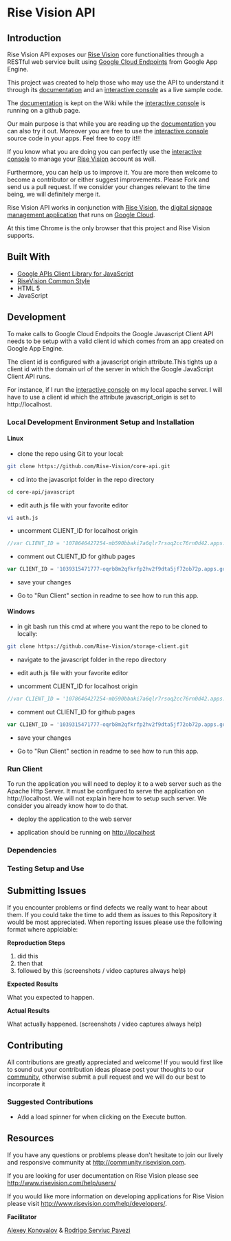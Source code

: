 # Rise Vision API

## Introduction

Rise Vision API exposes our [Rise Vision](http://rva.risevision.com) core functionalities through a RESTful web service built using [Google Cloud Endpoints](https://developers.google.com/appengine/docs/java/endpoints/) from Google App Engine.   

This project was created to help those who may use the API to understand it through its [documentation](https://github.com/Rise-Vision/core-api/wiki) and an [interactive console](http://rise-vision.github.io/core-api/) as a live sample code.

The [documentation](https://github.com/Rise-Vision/core-api/wiki) is kept on the Wiki while the [interactive console](http://rise-vision.github.io/core-api/) is running on a github page. 

Our main purpose is that while you are reading up the [documentation](https://github.com/Rise-Vision/core-api/wiki) you can also try it out. Moreover you are free to use the [interactive console](http://rise-vision.github.io/core-api/) source code in your apps. Feel free to copy it!!!

If you know what you are doing you can perfectly use the [interactive console](http://rise-vision.github.io/core-api/) to manage your [Rise Vision](http://rva.risevision.com) account as well. 

Furthermore, you can help us to improve it. You are more then welcome to become a contributor or either suggest improvements. Please Fork and send us a pull request. If we consider your changes relevant to the time being, we will definitely merge it.      

Rise Vision API works in conjunction with [Rise Vision](http://www.risevision.com), the [digital signage management application](http://rva.risevision.com/) that runs on [Google Cloud](https://cloud.google.com).

At this time Chrome is the only browser that this project and Rise Vision supports.

## Built With

- [Google APIs Client Library for JavaScript](https://developers.google.com/api-client-library/javascript/)
- [RiseVision Common Style](https://github.com/Rise-Vision/common-style)
- HTML 5
- JavaScript


## Development
 
 To make calls to Google Cloud Endpoits the Google Javascript Client API needs to be setup with a valid client id which comes from an app created on Google App Engine.
 
 The client id is configured with a javascript origin attribute.This tights up a client id with the domain url of the server in which the Google JavaScript Client API runs. 
 
 For instance, if I run the [interactive console](http://rise-vision.github.io/core-api/) on my local apache server. I will have to use a client id which the attribute javascript_origin is set to http://localhost.


### Local Development Environment Setup and Installation


#### Linux


* clone the repo using Git to your local:
```bash
git clone https://github.com/Rise-Vision/core-api.git
```

* cd into the javascript folder in the repo directory
```bash
cd core-api/javascript
```

* edit auth.js file with your favorite editor
```bash
vi auth.js
```

* uncomment CLIENT_ID for localhost origin
```javascript
//var CLIENT_ID = '1078646427254-mb590bbaki7a6qlr7rsoq2cc76rn0d42.apps.googleusercontent.com'; //CLIENT_ID for local development
```

* comment out CLIENT_ID for github pages
```javascript
var CLIENT_ID = '1039315471777-oqrb8m2qfkrfp2hv2f9dta5jf72ob72p.apps.googleusercontent.com'; // CLIENT_ID for github pages
```
* save your changes

* Go to "Run Client" section in readme to see how to run this app.

#### Windows 

* in git bash run this cmd at where you want the repo to be cloned to locally:
```bash
git clone https://github.com/Rise-Vision/storage-client.git
```

* navigate to the javascript folder in the repo directory

* edit auth.js file with your favorite editor  

* uncomment CLIENT_ID for localhost origin
```javascript
//var CLIENT_ID = '1078646427254-mb590bbaki7a6qlr7rsoq2cc76rn0d42.apps.googleusercontent.com'; //CLIENT_ID for local development
```

* comment out CLIENT_ID for github pages
```javascript
var CLIENT_ID = '1039315471777-oqrb8m2qfkrfp2hv2f9dta5jf72ob72p.apps.googleusercontent.com'; // CLIENT_ID for github pages
```
* save your changes

* Go to "Run Client" section in readme to see how to run this app.

### Run Client
 To run the application you will need to deploy it to a web server such as the Apache Http Server. It must be configured to serve the application on http://localhost. 
 We will not explain here how to setup such server. We consider you already know how to do that. 

* deploy the application to the web server

* application should be running on [http://localhost](http://localhost)

### Dependencies

### Testing Setup and Use

## Submitting Issues 
If you encounter problems or find defects we really want to hear about them. If you could take the time to add them as issues to this Repository it would be most appreciated. When reporting issues please use the following format where applciable:

**Reproduction Steps**

1. did this
2. then that
3. followed by this (screenshots / video captures always help)

**Expected Results**

What you expected to happen.

**Actual Results**

What actually happened. (screenshots / video captures always help)

## Contributing
All contributions are greatly appreciated and welcome! If you would first like to sound out your contribution ideas please post your thoughts to our [community](http://community.risevision.com), otherwise submit a pull request and we will do our best to incorporate it

### Suggested Contributions
* Add a load spinner for when clicking on the Execute button. 

## Resources
If you have any questions or problems please don't hesitate to join our lively and responsive community at http://community.risevision.com.

If you are looking for user documentation on Rise Vision please see http://www.risevision.com/help/users/

If you would like more information on developing applications for Rise Vision please visit http://www.risevision.com/help/developers/. 




**Facilitator**

[Alexey Konovalov](https://github.com/alexey-rise "Alexey Konovalov") & [Rodrigo Serviuc Pavezi](https://github.com/rodrigopavezi "Rodrigo Serviuc Pavezi")
